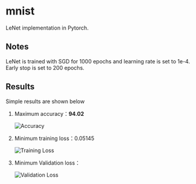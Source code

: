 # mnist
LeNet implementation in Pytorch.

## Notes

LeNet is trained with SGD for 1000 epochs and learning rate is set to 1e-4. Early stop is set to 200 epochs.



## Results

Simple results are shown below



1. Maximum accuracy：**94.02**

   ![Accuracy](https://jack-1307599355.cos.ap-shanghai.myqcloud.com/image-20220317141422634.png)

2. Minimum training loss：0.05145

   ![Training Loss](https://jack-1307599355.cos.ap-shanghai.myqcloud.com/image-20220317141544808.png)

3. Minimum Validation loss：

   ![Validation Loss](https://jack-1307599355.cos.ap-shanghai.myqcloud.com/image-20220317141633977.png)
